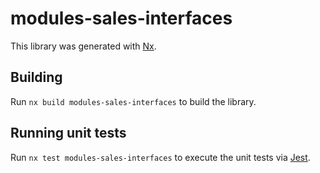 # modules-sales-interfaces

This library was generated with [Nx](https://nx.dev).

## Building

Run `nx build modules-sales-interfaces` to build the library.

## Running unit tests

Run `nx test modules-sales-interfaces` to execute the unit tests via [Jest](https://jestjs.io).
